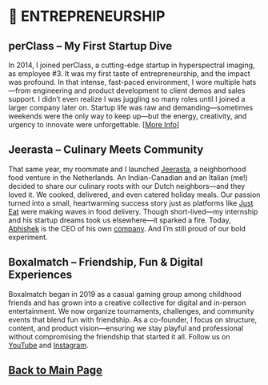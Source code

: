 # 🚀 ENTREPRENEURSHIP

## perClass – My First Startup Dive
In 2014, I joined perClass, a cutting-edge startup in hyperspectral imaging, as employee #3. It was my first taste of entrepreneurship, and the impact was profound. In that intense, fast-paced environment, I wore multiple hats—from engineering and product development to client demos and sales support. I didn’t even realize I was juggling so many roles until I joined a larger company later on. Startup life was raw and demanding—sometimes weekends were the only way to keep up—but the energy, creativity, and urgency to innovate were unforgettable. [[More Info](https://teoka.github.io/career/work.html)]

## Jeerasta – Culinary Meets Community
That same year, my roommate and I launched [Jeerasta](https://www.youtube.com/@jeerasta5220), a neighborhood food venture in the Netherlands. An Indian-Canadian and an Italian (me!) decided to share our culinary roots with our Dutch neighbors—and they loved it. We cooked, delivered, and even catered holiday meals. Our passion turned into a small, heartwarming success story just as platforms like [Just Eat](https://en.wikipedia.org/wiki/Just_Eat) were making waves in food delivery. Though short-lived—my internship and his startup dreams took us elsewhere—it sparked a fire. Today, [Abhishek](https://www.linkedin.com/in/abhisheksen/) is the CEO of his own [company](https://www.linkedin.com/company/numbereight/). And I’m still proud of our bold experiment.

## Boxalmatch – Friendship, Fun & Digital Experiences
Boxalmatch began in 2019 as a casual gaming group among childhood friends and has grown into a creative collective for digital and in-person entertainment. We now organize tournaments, challenges, and community events that blend fun with friendship. As a co-founder, I focus on structure, content, and product vision—ensuring we stay playful and professional without compromising the friendship that started it all.
Follow us on [YouTube](https://www.youtube.com/@BOXALMATCH) and [Instagram](https://www.instagram.com/boxalmatch/).

## [Back to Main Page](https://teoka.github.io)

